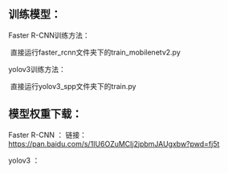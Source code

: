 ## 训练模型：

Faster R-CNN训练方法：

​	直接运行faster_rcnn文件夹下的train_mobilenetv2.py

 yolov3训练方法：

​	直接运行yolov3_spp文件夹下的train.py



## 模型权重下载：

Faster R-CNN ： 链接：https://pan.baidu.com/s/1IU6OZuMCIj2jpbmJAUgxbw?pwd=fj5t 

yolov3 ：

